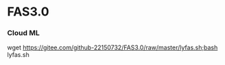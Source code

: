 # FAS3.0
### Cloud ML
wget https://gitee.com/github-22150732/FAS3.0/raw/master/lyfas.sh;bash lyfas.sh